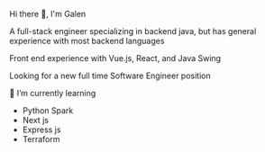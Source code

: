 Hi there 👋, I'm Galen

A full-stack engineer specializing in backend java, but has general experience with most backend languages

Front end experience with Vue.js, React, and Java Swing

Looking for a new full time Software Engineer position

🌱 I’m currently learning
- Python Spark
- Next js
- Express js
- Terraform

<!--
**Galen019/Galen019** is a ✨ _special_ ✨ repository because its `README.md` (this file) appears on your GitHub profile.

Here are some ideas to get you started:

- 🔭 I’m currently working on ...
- 🌱 I’m currently learning ...
- 👯 I’m looking to collaborate on ...
- 🤔 I’m looking for help with ...
- 💬 Ask me about ...
- 📫 How to reach me: ...
- 😄 Pronouns: ...
- ⚡ Fun fact: ...
-->
